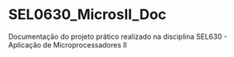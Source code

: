 # SEL0630_MicrosII_Doc
Documentação do projeto prático realizado na disciplina SEL630 - Aplicação de Microprocessadores II
